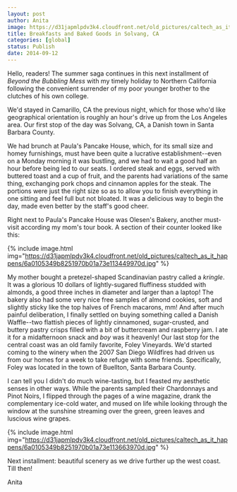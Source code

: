 ```yaml
---
layout: post
author: Anita
image: https://d31japmlpdv3k4.cloudfront.net/old_pictures/caltech_as_it_happens/6a0105349b8251970b01b7c6db4658970b.jpg
title: Breakfasts and Baked Goods in Solvang, CA
categories: [global]
status: Publish
date: 2014-09-12
---
```


Hello, readers! The summer saga continues in this next installment of *Beyond the Bubbling Mess* with my timely holiday to Northern California following the convenient surrender of my poor younger brother to the clutches of his own college.

We'd stayed in Camarillo, CA the previous night, which for those who'd like geographical orientation is roughly an hour's drive up from the Los Angeles area. Our first stop of the day was Solvang, CA, a Danish town in Santa Barbara County.

We had brunch at Paula's Pancake House, which, for its small size and homey furnishings, must have been quite a lucrative establishment--even on a Monday morning it was bustling, and we had to wait a good half an hour before being led to our seats. I ordered steak and eggs, served with buttered toast and a cup of fruit, and the parents had variations of the same thing, exchanging pork chops and cinnamon apples for the steak. The portions were just the right size so as to allow you to finish everything in one sitting and feel full but not bloated. It was a delicious way to begin the day, made even better by the staff's good cheer.

Right next to Paula's Pancake House was Olesen's Bakery, another must-visit according my mom's tour book. A section of their counter looked like this:


{% include image.html img="https://d31japmlpdv3k4.cloudfront.net/old_pictures/caltech_as_it_happens/6a0105349b8251970b01a73e113449970d.jpg" %}

My mother bought a pretezel-shaped Scandinavian pastry called a *kringle*. It was a glorious 10 dollars of lightly-sugared fluffiness studded with almonds, a good three inches in diameter and larger than a laptop! The bakery also had some very nice free samples of almond cookies, soft and slightly sticky like the top halves of French macarons, mm!
And after much painful deliberation, I finally settled on buying something called a Danish Waffle--two flattish pieces of lightly cinnamoned, sugar-crusted, and buttery pastry crisps filled with a bit of buttercream and raspberry jam. I ate it for a midafternoon snack and *boy* was it heavenly!
Our last stop for the central coast was an old family favorite, Foley Vineyards. We'd started coming to the winery when the 2007 San Diego Wildfires had driven us from our homes for a week to take refuge with some friends. Specifically, Foley was located in the town of Buellton, Santa Barbara County.

I can tell you I didn't do much wine-tasting, but I feasted my aesthetic senses in other ways. While the parents sampled their Chardonnays and Pinot Noirs, I flipped through the pages of a wine magazine, drank the complementary ice-cold water, and mused on life while looking through the window at the sunshine streaming over the green, green leaves and luscious wine grapes.


{% include image.html img="https://d31japmlpdv3k4.cloudfront.net/old_pictures/caltech_as_it_happens/6a0105349b8251970b01a73e113663970d.jpg" %}

Next installment: beautiful scenery as we drive further up the west coast. Till then!

Anita

